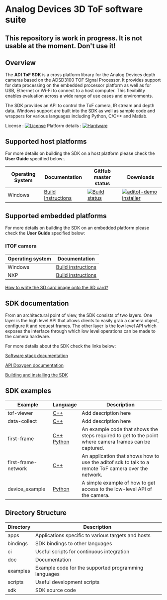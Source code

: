 # Analog Devices 3D ToF software suite 

## This repository is work in progress. It is not usable at the moment. Don't use it!
## Overview
The **ADI ToF SDK** is a cross platform library for the Analog Devices depth cameras based on the ADSD3100 TOF Signal Processor. It provides support for data processing on the embedded processor platform as well as for USB, Ethernet or Wi-Fi to connect to a host computer. This flexibility enables evaluation across a wide range of use cases and environments.

The SDK provides an API to control the ToF camera, IR stream and depth data. Windows support are built into the SDK as well as sample code and wrappers for various languages including Python, C/C++ and Matlab.

License : [![License](https://img.shields.io/badge/license-MIT-blue.svg)](https://github.com/analogdevicesinc/aditof-sdk-rework/blob/master/LICENSE)
Platform details : [![Hardware](https://img.shields.io/badge/hardware-wiki-green.svg)]()

## Supported host platforms

For more details on building the SDK on a host platform please check the **User Guide** specified below:.

| Operating System | Documentation | GitHub master status | Downloads |
| --------- | ----------- | ----------- | ----------- |
| Windows | [Build Instructions](doc/windows/build_instructions.md) | [![Build status](https://ci.appveyor.com/api/projects/status/46t36hmy77ejrf88/branch/master?svg=true)](https://ci.appveyor.com/project/analogdevicesinc/aditof-sdk-rework/branch/master) | [![aditof-demo installer](https://img.shields.io/badge/release-aditof_demo_installer-blue.svg)](https://github.com/analogdevicesinc/aditof-sdk-rework/releases/latest) |

## Supported embedded platforms

For more details on building the SDK on an embedded platform please check the **User Guide** specified below:
### ITOF camera
| Operating system | Documentation |
| --------- | ----------- |
| Windows | [Build instructions](doc/itof/windows_build_instructions.md) |
| NXP | [Build instructions](doc/itof/nxp_build_instructions.md) |

[How to write the SD card image onto the SD card?](doc/sdcard_burn.md)

## SDK documentation

From an architectural point of view, the SDK consists of two layers. One layer is the high level API that allows clients to easily grab a camera object, configure it and request frames. The other layer is the low level API which exposes the interface through which low level operations can be made to the camera hardware.

For more details about the SDK check the links below:

[Software stack documentation](https://github.com/analogdevicesinc/aditof-sdk-rework/blob/master/sdk/readme.md)

[API Doxygen documentation](https://analogdevicesinc.github.io/aditof-sdk-rework/)

[Building and installing the SDK](https://github.com/analogdevicesinc/aditof-sdk-rework/tree/master/cmake/)

## SDK examples
| Example | Language | Description |
| --------- | ------------- | ----------- |
| tof-viewer | <a href="https://github.com/analogdevicesinc/aditof-sdk-rework/tree/master/examples/tof-viewer"> C++ </a> | Add description here |
| data-collect | <a href="https://github.com/analogdevicesinc/aditof-sdk-rework/tree/master/examples/data-collect"> C++ </a> | Add description here |
| first-frame | <a href="https://github.com/analogdevicesinc/aditof-sdk-rework/tree/master/examples/first-frame"> C++ </a> <br> <a href="https://github.com/analogdevicesinc/aditof-sdk-rework/tree/master/bindings/python/examples/first_frame"> Python </a> | An example code that shows the steps required to get to the point where camera frames can be captured. |
| first-frame-network | <a href="https://github.com/analogdevicesinc/aditof-sdk-rework/tree/master/examples/first-frame-network"> C++ </a> | An application that shows how to use the aditof sdk to talk to a remote ToF camera over the network. |
| device_example | <a href="https://github.com/analogdevicesinc/aditof-sdk-rework/tree/master/bindings/python/examples/device_example"> Python</a> | A simple example of how to get access to the low-level API of the camera. |

## Directory Structure
| Directory | Description |
| --------- | ----------- |
| apps | Applications specific to various targets and hosts |
| bindings | SDK bindings to other languages |
| ci | Useful scripts for continuous integration |
| doc | Documentation |
| examples | Example code for the supported programming languages |
| scripts | Useful development scripts |
| sdk | SDK source code |
